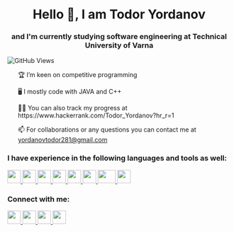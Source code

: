 <h1 align="center">Hello 👋, I am Todor Yordanov</h1>
<h3 align="center">and I'm currently studying software engineering at Technical University of Varna</h3>

![GitHub Views](https://komarev.com/ghpvc/?username=yordanov0502)

<ul>🏆 I’m keen on competitive programming</ul>
<ul>🖥️ I mostly code with JAVA and C++</ul>
<ul>👨‍💻 You can also track my progress at https://www.hackerrank.com/Todor_Yordanov?hr_r=1</ul>
<ul>📫 For collaborations or any questions you can contact me at <a href="mailto:yordanovtodor281@gmail.com">yordanovtodor281@gmail.com</a></ul>
  
<h3>I have experience in the following languages and tools as well:</h3>

<a href="https://www.java.com/en/">
<img src="https://softuni.bg/Content/images/university/professions/java.svg" width="30" height="30">
</a>

<a href="https://isocpp.org/">
<img src="https://upload.wikimedia.org/wikipedia/commons/thumb/1/18/ISO_C%2B%2B_Logo.svg/800px-ISO_C%2B%2B_Logo.svg.png" width="30" height="30">
</a>

<a href="https://www.w3schools.com/html/default.asp">
<img src="https://cdn.worldvectorlogo.com/logos/html-1.svg" width="30" height="30">
</a>

<a href="https://www.w3.org/Style/CSS/Overview.en.html">
<img src= "https://upload.wikimedia.org/wikipedia/commons/thumb/6/62/CSS3_logo.svg/800px-CSS3_logo.svg.png" width="30" height="30">
</a>                                                                                                                  
                                                                                                                              
<a href="https://www.oracle.com/database/sqldeveloper/">
<img src="https://www.tutorialspoint.com.cach3.com/assets/videos/courses/99/images/course_99_image.png" width="30" height="30">
</a>

<a href="https://hibernate.org/">
<img src= "https://cdn.worldvectorlogo.com/logos/hibernate.svg" width="30" height="30">
</a>
                                                                  
<a href="https://visualstudio.microsoft.com/">
<img src="https://1000logos.net/wp-content/uploads/2020/08/Visual-Studio-Logo.png" width="40" height="30">
</a>

<a href="https://www.jetbrains.com/idea/">
<img src="https://upload.wikimedia.org/wikipedia/commons/thumb/9/9c/IntelliJ_IDEA_Icon.svg/1200px-IntelliJ_IDEA_Icon.svg.png" width="30" height="30">
</a>



<h3>Connect with me:</h3>
<a href="https://www.facebook.com/profile.php?id=100004242373578&viewas=&show_switched_toast=false&show_switched_tooltip=false&is_tour_dismissed=false&is_tour_completed=false&show_podcast_settings=false&show_community_transition=false&show_community_review_changes=false&should_open_composer=false&badge_type=NEW_MEMBER&show_community_rollback_toast=false&show_community_rollback=false&show_follower_visibility_disclosure=false&bypass_exit_warning=true">
<img src= "https://www.rpc.ox.ac.uk/wp-content/uploads/2021/10/Facebook-Logo.png" width="30" height="30">
</a>

<a href="https://www.instagram.com/yordanov5.0/">
<img src= "https://upload.wikimedia.org/wikipedia/commons/thumb/9/95/Instagram_logo_2022.svg/1200px-Instagram_logo_2022.svg.png" width="30" height="30">
</a>

<a href="https://www.hackerrank.com/Todor_Yordanov?hr_r=1">
<img src= "https://upload.wikimedia.org/wikipedia/commons/thumb/4/40/HackerRank_Icon-1000px.png/800px-HackerRank_Icon-1000px.png" width="30" height="30">
</a>

<a href="https://www.linkedin.com/in/todor-yordanov0502/">
<img src= "https://upload.wikimedia.org/wikipedia/commons/thumb/c/ca/LinkedIn_logo_initials.png/800px-LinkedIn_logo_initials.png" width="30" height="30">
</a>

<!--
[![Top Langs](https://github-readme-stats.vercel.app/api/top-langs/?username=yordanov0502&layout=compact&theme=aura)](https://github.com/yordanov0502/github-readme-stats) -->


